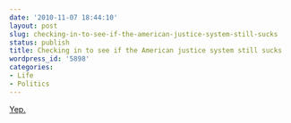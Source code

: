 ```yaml
---
date: '2010-11-07 18:44:10'
layout: post
slug: checking-in-to-see-if-the-american-justice-system-still-sucks
status: publish
title: Checking in to see if the American justice system still sucks
wordpress_id: '5898'
categories:
- Life
- Politics
---
```


[Yep.](http://nymag.com/news/crimelaw/68715/)
